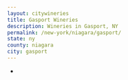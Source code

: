 ```yaml
---
layout: citywineries
title: Gasport Wineries
description: Wineries in Gasport, NY
permalink: /new-york/niagara/gasport/
state: ny
county: niagara
city: gasport
---
```

-
